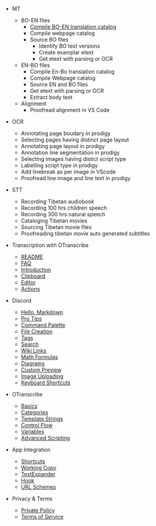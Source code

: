 
- MT
  - BO-EN files
    - [Compile BO-EN translation catalog]()
    - Compile webpage catalog
    - Source BO files
      - Identify BO text versions
      - Create examplar etext
      - Get etext with parsing or OCR
  - EN-BO files
    - Compile En-Bo translation catalog
    - Compile Webpage catalog
    - Source EN and BO files
    - Get etext with parsing or OCR
    - Extract body text
  - Alignment
    - Proofread alignment in VS Code

- OCR
  - Annotating page boudary in prodigy
  - Selecting pages having distinct page layout
  - Annotating page layout in prodigy
  - Annotation line segmentation in prodigy
  - Selecting images having distict script type
  - Labelling script type in prodigy
  - Add linebreak as per image in VScode
  - Proofread line image and line text in prodigy

- STT
  - Recording Tibetan audiobook
  - Recording 100 hrs children speech
  - Recording 300 hrs natural speech
  - Cataloging Tibetan movies
  - Sourcing Tibetan movie files
  - Proofreading tibetan movie auto generated subtitles


- Transcription with OTranscribe
  - [README](README.md)
  - [FAQ](faq.md)
  - [Introduction](intro.md)
  - [Clipboard](quick-start/clipboard.md)
  - [Editor](quick-start/editor.md)
  - [Actions](quick-start/actions.md)
- Discord
  - [Hello, Markdown](editor/hello-markdown.md)
  - [Pro Tips](editor/pro-tips.md)
  - [Command Palette](editor/command-palette.md)
  - [File Creation](editor/file-creation.md)
  - [Tags](editor/tags.md)
  - [Search](editor/search.md)
  - [Wiki Links](editor/wiki-links.md)
  - [Math Formulas](editor/math.md)
  - [Diagrams](editor/diagrams.md)
  - [Custom Preview](editor/custom-preview.md)
  - [Image Uploading](editor/image-uploading.md)
  - [Keyboard Shortcuts](editor/cheatsheet.md)
- OTranscribe
  - [Basics](actions/basics.md)
  - [Categories](actions/categories.md)
  - [Template Strings](actions/template-strings.md)
  - [Control Flow](actions/control-flow.md)
  - [Variables](actions/variables.md)
  - [Advanced Scripting](actions/scripting.md)
- App Integration
  - [Shortcuts](integration/shortcuts.md)
  - [Working Copy](integration/working-copy.md)
  - [TextExpander](integration/text-expander.md)
  - [Hook](integration/hook.md)
  - [URL Schemes](integration/url-schemes.md)
- Privacy & Terms
  - [Private Policy](privacy.md)
  - [Terms of Service](terms.md)
